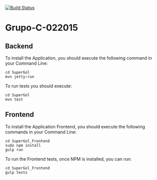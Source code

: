 [![Build Status](https://travis-ci.org/matiasmelendi/Grupo-C-022015.svg?branch=master)](https://travis-ci.org/matiasmelendi/Grupo-C-022015)
# Grupo-C-022015

## Backend

To install the Application, you should execute the following command in your Command Line: 

    cd SuperGol
    mvn jetty:run

To run tests you should execute:

    cd SuperGol
    mvn test

## Frontend

To install the Application Frontend, you should execute the following commands in your Command Line:

    cd SuperGol_Frontend
    sudo npm install
    gulp run

To run the Frontend tests, once NPM is installed, you can run:

    cd SuperGol_Frontend
    gulp tests
